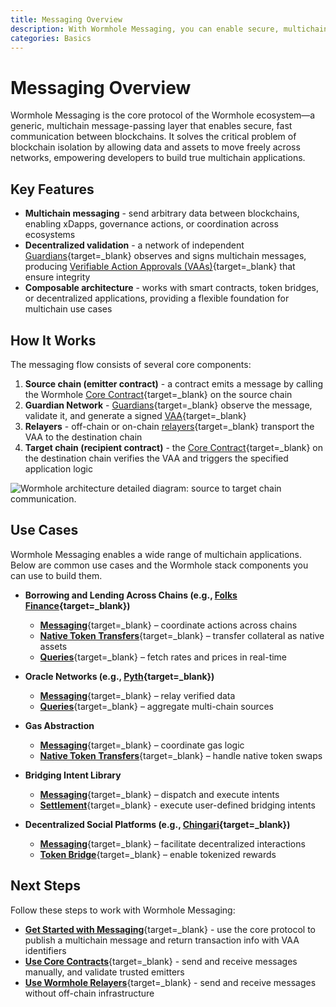 ```yaml
---
title: Messaging Overview
description: With Wormhole Messaging, you can enable secure, multichain communication, build multichain apps, sync data, and coordinate actions across blockchains.
categories: Basics
---
```


# Messaging Overview 

Wormhole Messaging is the core protocol of the Wormhole ecosystem—a generic, multichain message-passing layer that enables secure, fast communication between blockchains. It solves the critical problem of blockchain isolation by allowing data and assets to move freely across networks, empowering developers to build true multichain applications.

## Key Features

- **Multichain messaging** - send arbitrary data between blockchains, enabling xDapps, governance actions, or coordination across ecosystems
- **Decentralized validation** - a network of independent [Guardians](/docs/protocol/infrastructure/guardians/){target=\_blank} observes and signs multichain messages, producing [Verifiable Action Approvals (VAAs)](/docs/protocol/infrastructure/vaas/){target=\_blank} that ensure integrity
- **Composable architecture** - works with smart contracts, token bridges, or decentralized applications, providing a flexible foundation for multichain use cases

## How It Works

The messaging flow consists of several core components:

1. **Source chain (emitter contract)** - a contract emits a message by calling the Wormhole [Core Contract](/docs/protocol/infrastructure/core-contracts/){target=\_blank} on the source chain
2. **Guardian Network** - [Guardians](/docs/protocol/infrastructure/guardians/){target=\_blank} observe the message, validate it, and generate a signed [VAA](/docs/protocol/infrastructure/vaas/){target=\_blank}
3. **Relayers** - off-chain or on-chain [relayers](/docs/protocol/infrastructure/relayer/){target=\_blank} transport the VAA to the destination chain
4. **Target chain (recipient contract)** - the [Core Contract](/docs/protocol/infrastructure/core-contracts/){target=\_blank} on the destination chain verifies the VAA and triggers the specified application logic

![Wormhole architecture detailed diagram: source to target chain communication.](/docs/images/protocol/architecture/architecture-1.webp)

## Use Cases

Wormhole Messaging enables a wide range of multichain applications. Below are common use cases and the Wormhole stack components you can use to build them.

- **Borrowing and Lending Across Chains (e.g., [Folks Finance](https://wormhole.com/case-studies/folks-finance){target=\_blank})**

    - [**Messaging**](/docs/products/messaging/get-started/){target=\_blank} – coordinate actions across chains
    - [**Native Token Transfers**](/docs/products/native-token-transfers/get-started/){target=\_blank} – transfer collateral as native assets
    - [**Queries**](/docs/products/queries/get-started/){target=\_blank} – fetch rates and prices in real-time

- **Oracle Networks (e.g., [Pyth](https://wormhole.com/case-studies/pyth){target=\_blank})**

    - [**Messaging**](/docs/products/messaging/get-started/){target=\_blank} – relay verified data
    - [**Queries**](/docs/products/queries/get-started/){target=\_blank} – aggregate multi-chain sources

- **Gas Abstraction**

    - [**Messaging**](/docs/products/messaging/get-started/){target=\_blank} – coordinate gas logic
    - [**Native Token Transfers**](/docs/products/native-token-transfers/get-started/){target=\_blank} – handle native token swaps

- **Bridging Intent Library**

    - [**Messaging**](/docs/products/messaging/get-started/){target=\_blank} – dispatch and execute intents
    - [**Settlement**](/docs/products/settlement/get-started/){target=\_blank} - execute user-defined bridging intents

- **Decentralized Social Platforms (e.g., [Chingari](https://chingari.io/){target=\_blank})**

    - [**Messaging**](/docs/products/messaging/get-started/){target=\_blank} – facilitate decentralized interactions
    - [**Token Bridge**](/docs/products/token-bridge/get-started/){target=\_blank} – enable tokenized rewards

## Next Steps

Follow these steps to work with Wormhole Messaging:

- [**Get Started with Messaging**](/docs/products/messaging/get-started/){target=\_blank} - use the core protocol to publish a multichain message and return transaction info with VAA identifiers
- [**Use Core Contracts**](/docs/products/messaging/guides/core-contracts/){target=\_blank} - send and receive messages manually, and validate trusted emitters
- [**Use Wormhole Relayers**](/docs/products/messaging/guides/wormhole-relayers/){target=\_blank} - send and receive messages without off-chain infrastructure

